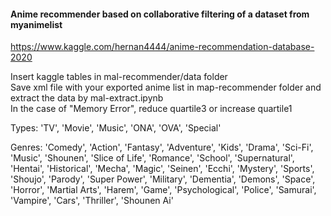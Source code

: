 #### Anime recommender based on collaborative filtering of a dataset from myanimelist  
https://www.kaggle.com/hernan4444/anime-recommendation-database-2020  

Insert kaggle tables in mal-recommender/data folder  
Save xml file with your exported anime list in map-recommender folder and extract the data by mal-extract.ipynb  
In the case of "Memory Error", reduce quartile3 or increase quartile1  

Types: 'TV', 'Movie', 'Music', 'ONA', 'OVA', 'Special'  

Genres: 'Comedy',
 'Action',
 'Fantasy',
 'Adventure',
 'Kids',
 'Drama',
 'Sci-Fi',
 'Music',
 'Shounen',
 'Slice of Life',
 'Romance',
 'School',
 'Supernatural',
 'Hentai',
 'Historical',
 'Mecha',
 'Magic',
 'Seinen',
 'Ecchi',
 'Mystery',
 'Sports',
 'Shoujo',
 'Parody',
 'Super Power',
 'Military',
 'Dementia',
 'Demons',
 'Space',
 'Horror',
 'Martial Arts',
 'Harem',
 'Game',
 'Psychological',
 'Police',
 'Samurai',
 'Vampire',
 'Cars',
 'Thriller',
 'Shounen Ai'
